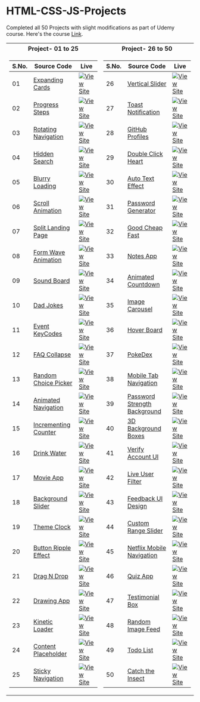 # HTML-CSS-JS-Projects
Completed all 50 Projects with slight modifications as part of Udemy course. Here's the course [Link](https://www.udemy.com/course/50-projects-50-days/).

<table>
<tr><th>Project- 01 to 25</th><th>Project- 26 to 50</th></tr>
<tr>
<td>

|S.No.|Source Code|Live|
| - | - | - |
|01|[Expanding Cards](https://github.com/yvrakesh/HTML-CSS-JS-Projects/tree/main/Code/Project-01)|[![View Site](https://img.shields.io/badge/-Site-blue)](https://yvrakesh.github.io/HTML-CSS-JS-Projects/Code/Project-01/)|
|02|[Progress Steps](https://github.com/yvrakesh/HTML-CSS-JS-Projects/tree/main/Code/Project-02)|[![View Site](https://img.shields.io/badge/-Site-blue)](https://yvrakesh.github.io/HTML-CSS-JS-Projects/Code/Project-02/)|
|03|[Rotating Navigation](https://github.com/yvrakesh/HTML-CSS-JS-Projects/tree/main/Code/Project-03)|[![View Site](https://img.shields.io/badge/-Site-blue)](https://yvrakesh.github.io/HTML-CSS-JS-Projects/Code/Project-03/)|    
|04|[Hidden Search](https://github.com/yvrakesh/HTML-CSS-JS-Projects/tree/main/Code/Project-04)|[![View Site](https://img.shields.io/badge/-Site-blue)](https://yvrakesh.github.io/HTML-CSS-JS-Projects/Code/Project-04/)|
|05|[Blurry Loading](https://github.com/yvrakesh/HTML-CSS-JS-Projects/tree/main/Code/Project-05)|[![View Site](https://img.shields.io/badge/-Site-blue)](https://yvrakesh.github.io/HTML-CSS-JS-Projects/Code/Project-05/)|
|06|[Scroll Animation](https://github.com/yvrakesh/HTML-CSS-JS-Projects/tree/main/Code/Project-06)|[![View Site](https://img.shields.io/badge/-Site-blue)](https://yvrakesh.github.io/HTML-CSS-JS-Projects/Code/Project-06/)|
|07|[Split Landing Page](https://github.com/yvrakesh/HTML-CSS-JS-Projects/tree/main/Code/Project-07)|[![View Site](https://img.shields.io/badge/-Site-blue)](https://yvrakesh.github.io/HTML-CSS-JS-Projects/Code/Project-07/)|
|08|[Form Wave Animation](https://github.com/yvrakesh/HTML-CSS-JS-Projects/tree/main/Code/Project-08)|[![View Site](https://img.shields.io/badge/-Site-blue)](https://yvrakesh.github.io/HTML-CSS-JS-Projects/Code/Project-08/)|
|09|[Sound Board](https://github.com/yvrakesh/HTML-CSS-JS-Projects/tree/main/Code/Project-09)|[![View Site](https://img.shields.io/badge/-Site-blue)](https://yvrakesh.github.io/HTML-CSS-JS-Projects/Code/Project-09/)|
|10|[Dad Jokes](https://github.com/yvrakesh/HTML-CSS-JS-Projects/tree/main/Code/Project-10)|[![View Site](https://img.shields.io/badge/-Site-blue)](https://yvrakesh.github.io/HTML-CSS-JS-Projects/Code/Project-10/)|
|11|[Event KeyCodes](https://github.com/yvrakesh/HTML-CSS-JS-Projects/tree/main/Code/Project-11)|[![View Site](https://img.shields.io/badge/-Site-blue)](https://yvrakesh.github.io/HTML-CSS-JS-Projects/Code/Project-11/)|
|12|[FAQ Collapse](https://github.com/yvrakesh/HTML-CSS-JS-Projects/tree/main/Code/Project-12)|[![View Site](https://img.shields.io/badge/-Site-blue)](https://yvrakesh.github.io/HTML-CSS-JS-Projects/Code/Project-12/)|
|13|[Random Choice Picker](https://github.com/yvrakesh/HTML-CSS-JS-Projects/tree/main/Code/Project-13)|[![View Site](https://img.shields.io/badge/-Site-blue)](https://yvrakesh.github.io/HTML-CSS-JS-Projects/Code/Project-13/)|
|14|[Animated Navigation](https://github.com/yvrakesh/HTML-CSS-JS-Projects/tree/main/Code/Project-14)|[![View Site](https://img.shields.io/badge/-Site-blue)](https://yvrakesh.github.io/HTML-CSS-JS-Projects/Code/Project-14/)|
|15|[Incrementing Counter](https://github.com/yvrakesh/HTML-CSS-JS-Projects/tree/main/Code/Project-15)|[![View Site](https://img.shields.io/badge/-Site-blue)](https://yvrakesh.github.io/HTML-CSS-JS-Projects/Code/Project-15/)|
|16|[Drink Water](https://github.com/yvrakesh/HTML-CSS-JS-Projects/tree/main/Code/Project-16)|[![View Site](https://img.shields.io/badge/-Site-blue)](https://yvrakesh.github.io/HTML-CSS-JS-Projects/Code/Project-16/)|
|17|[Movie App](https://github.com/yvrakesh/HTML-CSS-JS-Projects/tree/main/Code/Project-17)|[![View Site](https://img.shields.io/badge/-Site-blue)](https://yvrakesh.github.io/HTML-CSS-JS-Projects/Code/Project-17/)|
|18|[Background Slider](https://github.com/yvrakesh/HTML-CSS-JS-Projects/tree/main/Code/Project-18)|[![View Site](https://img.shields.io/badge/-Site-blue)](https://yvrakesh.github.io/HTML-CSS-JS-Projects/Code/Project-18/)|
|19|[Theme Clock](https://github.com/yvrakesh/HTML-CSS-JS-Projects/tree/main/Code/Project-19)|[![View Site](https://img.shields.io/badge/-Site-blue)](https://yvrakesh.github.io/HTML-CSS-JS-Projects/Code/Project-19/)|
|20|[Button Ripple Effect](https://github.com/yvrakesh/HTML-CSS-JS-Projects/tree/main/Code/Project-20)|[![View Site](https://img.shields.io/badge/-Site-blue)](https://yvrakesh.github.io/HTML-CSS-JS-Projects/Code/Project-20/)|
|21|[Drag N Drop](https://github.com/yvrakesh/HTML-CSS-JS-Projects/tree/main/Code/Project-21)|[![View Site](https://img.shields.io/badge/-Site-blue)](https://yvrakesh.github.io/HTML-CSS-JS-Projects/Code/Project-21/)|
|22|[Drawing App](https://github.com/yvrakesh/HTML-CSS-JS-Projects/tree/main/Code/Project-22)|[![View Site](https://img.shields.io/badge/-Site-blue)](https://yvrakesh.github.io/HTML-CSS-JS-Projects/Code/Project-22/)|
|23|[Kinetic Loader](https://github.com/yvrakesh/HTML-CSS-JS-Projects/tree/main/Code/Project-23)|[![View Site](https://img.shields.io/badge/-Site-blue)](https://yvrakesh.github.io/HTML-CSS-JS-Projects/Code/Project-23/)|
|24|[Content Placeholder](https://github.com/yvrakesh/HTML-CSS-JS-Projects/tree/main/Code/Project-24)|[![View Site](https://img.shields.io/badge/-Site-blue)](https://yvrakesh.github.io/HTML-CSS-JS-Projects/Code/Project-24/)|
|25|[Sticky Navigation](https://github.com/yvrakesh/HTML-CSS-JS-Projects/tree/main/Code/Project-25)|[![View Site](https://img.shields.io/badge/-Site-blue)](https://yvrakesh.github.io/HTML-CSS-JS-Projects/Code/Project-25/)|
</td>

<td>

|S.No.|Source Code|Live|
| - | - | - | 
|26|[Vertical Slider](https://github.com/yvrakesh/HTML-CSS-JS-Projects/tree/main/Code/Project-26)|[![View Site](https://img.shields.io/badge/-Site-blue)](https://yvrakesh.github.io/HTML-CSS-JS-Projects/Code/Project-26/)|  
|27|[Toast Notification](https://github.com/yvrakesh/HTML-CSS-JS-Projects/tree/main/Code/Project-27)|[![View Site](https://img.shields.io/badge/-Site-blue)](https://yvrakesh.github.io/HTML-CSS-JS-Projects/Code/Project-27/)|
|28|[GitHub Profiles](https://github.com/yvrakesh/HTML-CSS-JS-Projects/tree/main/Code/Project-28)|[![View Site](https://img.shields.io/badge/-Site-blue)](https://yvrakesh.github.io/HTML-CSS-JS-Projects/Code/Project-28/)|
|29|[Double Click Heart](https://github.com/yvrakesh/HTML-CSS-JS-Projects/tree/main/Code/Project-29)|[![View Site](https://img.shields.io/badge/-Site-blue)](https://yvrakesh.github.io/HTML-CSS-JS-Projects/Code/Project-29/)|
|30|[Auto Text Effect](https://github.com/yvrakesh/HTML-CSS-JS-Projects/tree/main/Code/Project-30)|[![View Site](https://img.shields.io/badge/-Site-blue)](https://yvrakesh.github.io/HTML-CSS-JS-Projects/Code/Project-30/)|
|31|[Password Generator](https://github.com/yvrakesh/HTML-CSS-JS-Projects/tree/main/Code/Project-31)|[![View Site](https://img.shields.io/badge/-Site-blue)](https://yvrakesh.github.io/HTML-CSS-JS-Projects/Code/Project-31/)|
|32|[Good Cheap Fast](https://github.com/yvrakesh/HTML-CSS-JS-Projects/tree/main/Code/Project-32)|[![View Site](https://img.shields.io/badge/-Site-blue)](https://yvrakesh.github.io/HTML-CSS-JS-Projects/Code/Project-32/)|
|33|[Notes App](https://github.com/yvrakesh/HTML-CSS-JS-Projects/tree/main/Code/Project-33)|[![View Site](https://img.shields.io/badge/-Site-blue)](https://yvrakesh.github.io/HTML-CSS-JS-Projects/Code/Project-33/)|
|34|[Animated Countdown](https://github.com/yvrakesh/HTML-CSS-JS-Projects/tree/main/Code/Project-34)|[![View Site](https://img.shields.io/badge/-Site-blue)](https://yvrakesh.github.io/HTML-CSS-JS-Projects/Code/Project-34/)|
|35|[Image Carousel](https://github.com/yvrakesh/HTML-CSS-JS-Projects/tree/main/Code/Project-35)|[![View Site](https://img.shields.io/badge/-Site-blue)](https://yvrakesh.github.io/HTML-CSS-JS-Projects/Code/Project-35/)|
|36|[Hover Board](https://github.com/yvrakesh/HTML-CSS-JS-Projects/tree/main/Code/Project-36)|[![View Site](https://img.shields.io/badge/-Site-blue)](https://yvrakesh.github.io/HTML-CSS-JS-Projects/Code/Project-36/)|
|37|[PokeDex](https://github.com/yvrakesh/HTML-CSS-JS-Projects/tree/main/Code/Project-37)|[![View Site](https://img.shields.io/badge/-Site-blue)](https://yvrakesh.github.io/HTML-CSS-JS-Projects/Code/Project-37/)|
|38|[Mobile Tab Navigation](https://github.com/yvrakesh/HTML-CSS-JS-Projects/tree/main/Code/Project-38)|[![View Site](https://img.shields.io/badge/-Site-blue)](https://yvrakesh.github.io/HTML-CSS-JS-Projects/Code/Project-38/)|
|39|[Password Strength Background](https://github.com/yvrakesh/HTML-CSS-JS-Projects/tree/main/Code/Project-39)|[![View Site](https://img.shields.io/badge/-Site-blue)](https://yvrakesh.github.io/HTML-CSS-JS-Projects/Code/Project-39/)|
|40|[3D Background Boxes](https://github.com/yvrakesh/HTML-CSS-JS-Projects/tree/main/Code/Project-40)|[![View Site](https://img.shields.io/badge/-Site-blue)](https://yvrakesh.github.io/HTML-CSS-JS-Projects/Code/Project-40/)|
|41|[Verify Account UI](https://github.com/yvrakesh/HTML-CSS-JS-Projects/tree/main/Code/Project-41)|[![View Site](https://img.shields.io/badge/-Site-blue)](https://yvrakesh.github.io/HTML-CSS-JS-Projects/Code/Project-41/)|
|42|[Live User Filter](https://github.com/yvrakesh/HTML-CSS-JS-Projects/tree/main/Code/Project-42)|[![View Site](https://img.shields.io/badge/-Site-blue)](https://yvrakesh.github.io/HTML-CSS-JS-Projects/Code/Project-42/)|
|43|[Feedback UI Design](https://github.com/yvrakesh/HTML-CSS-JS-Projects/tree/main/Code/Project-43)|[![View Site](https://img.shields.io/badge/-Site-blue)](https://yvrakesh.github.io/HTML-CSS-JS-Projects/Code/Project-43/)|
|44|[Custom Range Slider](https://github.com/yvrakesh/HTML-CSS-JS-Projects/tree/main/Code/Project-44)|[![View Site](https://img.shields.io/badge/-Site-blue)](https://yvrakesh.github.io/HTML-CSS-JS-Projects/Code/Project-44/)|
|45|[Netflix Mobile Navigation](https://github.com/yvrakesh/HTML-CSS-JS-Projects/tree/main/Code/Project-45)|[![View Site](https://img.shields.io/badge/-Site-blue)](https://yvrakesh.github.io/HTML-CSS-JS-Projects/Code/Project-45/)|
|46|[Quiz App](https://github.com/yvrakesh/HTML-CSS-JS-Projects/tree/main/Code/Project-46)|[![View Site](https://img.shields.io/badge/-Site-blue)](https://yvrakesh.github.io/HTML-CSS-JS-Projects/Code/Project-46/)|
|47|[Testimonial Box](https://github.com/yvrakesh/HTML-CSS-JS-Projects/tree/main/Code/Project-47)|[![View Site](https://img.shields.io/badge/-Site-blue)](https://yvrakesh.github.io/HTML-CSS-JS-Projects/Code/Project-47/)|
|48|[Random Image Feed](https://github.com/yvrakesh/HTML-CSS-JS-Projects/tree/main/Code/Project-48)|[![View Site](https://img.shields.io/badge/-Site-blue)](https://yvrakesh.github.io/HTML-CSS-JS-Projects/Code/Project-48/)|
|49|[Todo List](https://github.com/yvrakesh/HTML-CSS-JS-Projects/tree/main/Code/Project-49)|[![View Site](https://img.shields.io/badge/-Site-blue)](https://yvrakesh.github.io/HTML-CSS-JS-Projects/Code/Project-49/)|
|50|[Catch the Insect](https://github.com/yvrakesh/HTML-CSS-JS-Projects/tree/main/Code/Project-50)|[![View Site](https://img.shields.io/badge/-Site-blue)](https://yvrakesh.github.io/HTML-CSS-JS-Projects/Code/Project-50/)|
</td>
</tr> </table>




